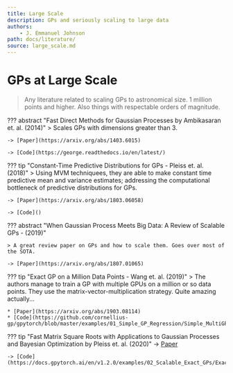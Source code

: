 ```yaml
---
title: Large Scale
description: GPs and seriously scaling to large data
authors:
    - J. Emmanuel Johnson
path: docs/literature/
source: large_scale.md
---
```

# GPs at Large Scale

> Any literature related to scaling GPs to astronomical size. 1 million points and higher. Also things with respectable orders of magnitude.


??? abstract "Fast Direct Methods for Gaussian Processes by Ambikasaran et. al. (2014)"
    > Scales GPs with dimensions greater than 3. 

    -> [Paper](https://arxiv.org/abs/1403.6015)

    -> [Code](https://george.readthedocs.io/en/latest/)

??? tip "Constant-Time Predictive Distributions for GPs - Pleiss et. al. (2018)"
    > Using MVM techniquees, they are able to make constant time predictive mean and variance estimates; addressing the computational bottleneck of predictive distributions for GPs.

    -> [Paper](https://arxiv.org/abs/1803.06058)
    
    -> [Code]()



??? abstract "When Gaussian Process Meets Big Data: A Review of Scalable GPs - (2019)"

    > A great review paper on GPs and how to scale them. Goes over most of the SOTA.

    -> [Paper](https://arxiv.org/abs/1807.01065)

??? tip "Exact GP on a Million Data Points - Wang et. al. (2019)"
    > The authors manage to train a GP with multiple GPUs on a million or so data points. They use the matrix-vector-multiplication strategy. Quite amazing actually...

    * [Paper](https://arxiv.org/abs/1903.08114)
    * [Code](https://github.com/cornellius-gp/gpytorch/blob/master/examples/01_Simple_GP_Regression/Simple_MultiGPU_GP_Regression.ipynb)

??? tip "Fast Matrix Square Roots with Applications to Gaussian Processes and Bayesian Optimization by Pleiss et. al. (2020)"
    -> [Paper](https://arxiv.org/abs/2006.11267)

    -> [Code](https://docs.gpytorch.ai/en/v1.2.0/examples/02_Scalable_Exact_GPs/Exact_GP_Posterior_Sampling_with_CIQ.html)